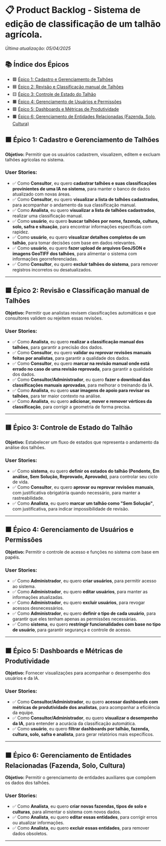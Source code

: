 # 📋 Product Backlog - Sistema de edição de classificação de um talhão agrícola.
_Última atualização: 05/04/2025_

## 📚 Índice dos Épicos

- 🟩 [Épico 1: Cadastro e Gerenciamento de Talhões](#épico-1-cadastro-e-gerenciamento-de-talhões)
- 🟦 [Épico 2: Revisão e Classificação manual de Talhões](#épico-2-revisão-e-classificação-manual-de-talhões)
- 🟨 [Épico 3: Controle de Estado do Talhão](#épico-3-controle-de-estado-do-talhão)
- 🟧 [Épico 4: Gerenciamento de Usuários e Permissões](#épico-4-gerenciamento-de-usuários-e-permissões)
- 🟪 [Épico 5: Dashboards e Métricas de Produtividade](#épico-5-dashboards-e-métricas-de-produtividade)
- 🟫 [Épico 6: Gerenciamento de Entidades Relacionadas (Fazenda, Solo, Cultura)](#épico-6-gerenciamento-de-entidades-relacionadas-fazenda-solo-cultura)


## 🟩 Épico 1: Cadastro e Gerenciamento de Talhões

**Objetivo:** Permitir que os usuários cadastrem, visualizem, editem e excluam talhões agrícolas no sistema.

### User Stories:

- ✅ Como **Consultor**, eu quero **cadastrar talhões e suas classificações provinientes de uma IA no sistema**, para manter o banco de dados atualizado com novas áreas.
- ✅ Como **Consultor**, eu quero **visualizar a lista de talhões cadastrados**, para acompanhar o andamento da sua classificação manual.
- ✅ Como **Analista**,  eu quero **visualizar a lista de talhões cadastrados**, realizar uma classificação manual.
- ✅ Como **usuário**, eu quero **buscar talhões por nome, fazenda, cultura, solo, safra e situação**, para encontrar informações específicas com rapidez.
- ✅ Como **usuário**, eu quero **visualizar detalhes completos de um talhão**, para tomar decisões com base em dados relevantes.
- ✅ Como **usuário**, eu quero **fazer upload de arquivos GeoJSON e imagens GeoTIFF dos talhões**, para alimentar o sistema com informações georreferenciadas.
- ✅ Como **Consultor**, eu quero **excluir talhões do sistema**, para remover registros incorretos ou desatualizados.

---

## 🟦 Épico 2: Revisão e Classificação manual de Talhões

**Objetivo:** Permitir que analistas revisem classificações automáticas e que consultores validem ou rejeitem essas revisões.

### User Stories:

- ✅ Como **Analista**, eu quero **realizar a classificação manual dos talhões**, para garantir a precisão dos dados.
- ✅ Como **Consultor**, eu quero **validar ou reprovar revisões manuais feitas por analistas**, para garantir a qualidade dos dados.
- ✅ Como **Consultor**, eu quero **marcar na revisão manual onde está errado no caso de uma revisão reprovada**, para garantir a qualidade dos dados.
- ✅ Como **Consultor/Administrador**, eu quero **fazer o download das classificações manuais aprovadas**, para melhorar o treinando da IA.
- ✅ Como **Analista**, eu quero **usar imagens de apoio para revisar os talhões**, para ter maior contexto na análise.
- ✅ Como **Analista**, eu quero **adicionar, mover e remover vértices da classificação**, para corrigir a geometria de forma precisa.

---

## 🟨 Épico 3: Controle de Estado do Talhão

**Objetivo:** Estabelecer um fluxo de estados que representa o andamento da análise dos talhões.

### User Stories:

- ✅ Como **sistema**, eu quero **definir os estados do talhão (Pendente, Em análise, Sem Solução, Reprovado, Aprovado)**, para controlar seu ciclo de vida.
- ✅ Como **Consultor**, eu quero **aprovar ou reprovar revisões manuais**, com justificativa obrigatória quando necessário, para manter a rastreabilidade.
- ✅ Como **Analista**, eu quero **marcar um talhão como "Sem Solução"**, com justificativa, para indicar impossibilidade de revisão.

---

## 🟧 Épico 4: Gerenciamento de Usuários e Permissões

**Objetivo:** Permitir o controle de acesso e funções no sistema com base em papéis.

### User Stories:

- ✅ Como **Administrador**, eu quero **criar usuários**, para permitir acesso ao sistema.
- ✅ Como **Administrador**, eu quero **editar usuários**, para manter as informações atualizadas.
- ✅ Como **Administrador**, eu quero **excluir usuários**, para revogar acessos desnecessários.
- ✅ Como **Administrador**, eu quero **definir o tipo de cada usuário**, para garantir que eles tenham apenas as permissões necessárias.
- ✅ Como **sistema**, eu quero **restringir funcionalidades com base no tipo de usuário**, para garantir segurança e controle de acesso.

---

## 🟪 Épico 5: Dashboards e Métricas de Produtividade

**Objetivo:** Fornecer visualizações para acompanhar o desempenho dos usuários e da IA.

### User Stories:

- ✅ Como **Consultor/Administrador**, eu quero **acessar dashboards com métricas de produtividade dos analistas**, para acompanhar a eficiência da equipe.
- ✅ Como **Consultor/Administrador**, eu quero **visualizar o desempenho da IA**, para entender a acurácia da classificação automática.
- ✅ Como **usuário**, eu quero **filtrar dashboards por talhão, fazenda, cultura, solo, safra e analista**, para gerar relatórios mais específicos.

---

## 🟫 Épico 6: Gerenciamento de Entidades Relacionadas (Fazenda, Solo, Cultura)

**Objetivo:** Permitir o gerenciamento de entidades auxiliares que compõem os dados dos talhões.

### User Stories:

- ✅ Como **Analista**, eu quero **criar novas fazendas, tipos de solo e culturas**, para alimentar o sistema com novos dados.
- ✅ Como **Analista**, eu quero **editar essas entidades**, para corrigir erros ou atualizar informações.
- ✅ Como **Analista**, eu quero **excluir essas entidades**, para remover dados obsoletos.

---

